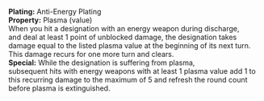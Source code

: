 **Plating:** Anti-Energy Plating  
**Property:** Plasma (value)  
When you hit a designation with an energy weapon during discharge, and deal at least 1 point of unblocked damage, the designation takes damage equal to the listed plasma value at the beginning of its next turn. This damage recurs for one more turn and clears.  
**Special:** While the designation is suffering from plasma, subsequent hits with energy weapons with at least 1 plasma value add 1 to this recurring damage to the maximum of 5 and refresh the round count before plasma is extinguished.